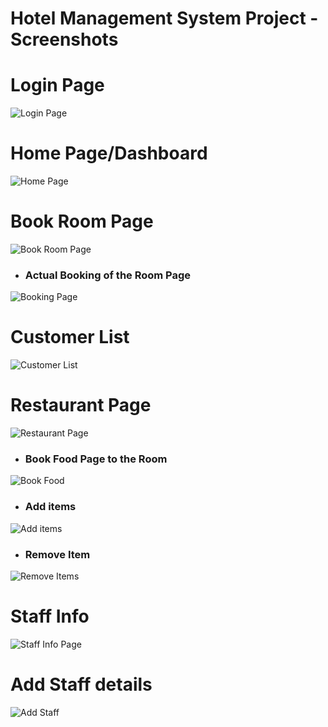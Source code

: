 # Hotel Management System Project - Screenshots

# Login Page

![Login Page](1_login.png)

# Home Page/Dashboard

![Home Page](2_home.png)

# Book Room Page

![Book Room Page](3_0_rooms_available.png)

- ### Actual Booking of the Room Page
![Booking Page](3_1_book_room.png)


# Customer List

![Customer List](4_customer_list.png)

# Restaurant Page

![Restaurant Page](5_0_restaurant.png)

- ### Book Food Page to the Room
![Book Food](5_1_book_food.png)

- ### Add items
![Add items](5_2_add_item.png)

- ### Remove Item
![Remove Items](5_3_remove_item.png)


# Staff Info

![Staff Info Page](6_staff_info.png)

# Add Staff details

![Add Staff](7_add_staff.png)